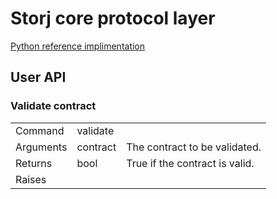 # Storj core protocol layer

[Python reference implimentation](https://github.com/storj/storjprotocol)

## User API

### Validate contract

|           |           |                                   |
|-----------|-----------|-----------------------------------|
| Command   | validate  |                                   |
| Arguments | contract  | The contract to be validated.     |
| Returns   | bool      | True if the contract is valid.    |
| Raises    |           |                                   |
